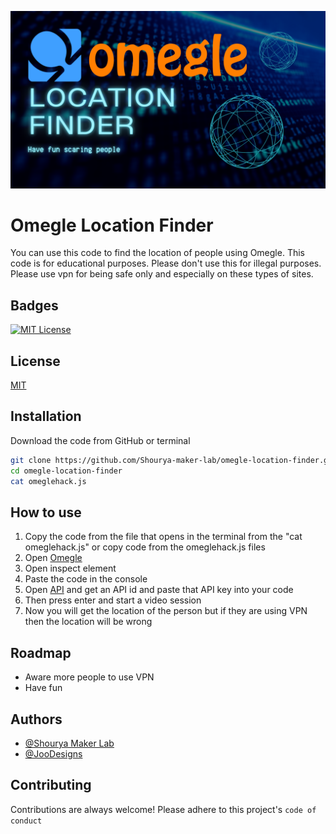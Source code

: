 ![logo](omeglehack.png)
# Omegle Location Finder

You can use this code to find the location of people using Omegle. This code is for educational purposes. Please don't use this for illegal purposes. Please use vpn for being safe only and especially on these types of sites.
## Badges

[![MIT License](https://img.shields.io/apm/l/vim-mode)](https://github.com/tterb/atomic-design-ui/blob/master/LICENSEs)
## License

[MIT](https://choosealicense.com/licenses/mit/)

## Installation 

Download the code from GitHub or terminal

```bash
git clone https://github.com/Shourya-maker-lab/omegle-location-finder.git
cd omegle-location-finder 
cat omeglehack.js
```
## How to use 

1. Copy the code from the file that opens in the terminal from the "cat omeglehack.js" or copy code from the omeglehack.js files
2. Open [Omegle](https://www.omegle.com/)
3. Open inspect element 
4. Paste the code in the console 
5. Open [API](https://ipgeolocation.io/) and get an API id and paste that API key into your code 
6. Then press enter and start a video session
7. Now you will get the location of the person but if they are using VPN then the location will be wrong 

## Roadmap

- Aware more people to use VPN 
- Have fun
## Authors

- [@Shourya Maker Lab](https://github.com/Shourya-maker-lab)
- [@JooDesigns](https://github.com/JooDesigns)

## Contributing

Contributions are always welcome!
Please adhere to this project's `code of conduct`